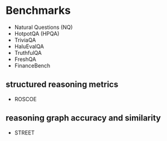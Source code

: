 # Benchmarks

- Natural Questions (NQ)
- HotpotQA (HPQA)
- TriviaQA 
- HaluEvalQA 
- TruthfulQA
- FreshQA
- FinanceBench

## structured reasoning metrics
- ROSCOE

## reasoning graph accuracy and similarity
- STREET